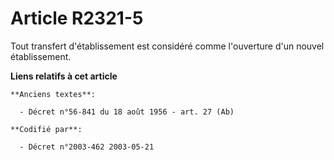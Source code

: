 # Article R2321-5

Tout transfert d'établissement est considéré comme l'ouverture d'un nouvel établissement.

**Liens relatifs à cet article**

	**Anciens textes**:

	  - Décret n°56-841 du 18 août 1956 - art. 27 (Ab)

	**Codifié par**:

	  - Décret n°2003-462 2003-05-21
